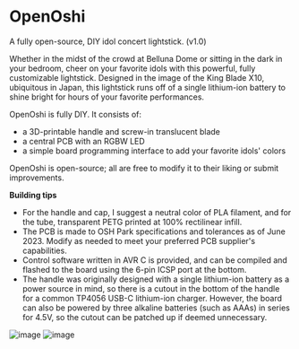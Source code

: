 # OpenOshi
A fully open-source, DIY idol concert lightstick. (v1.0)

Whether in the midst of the crowd at Belluna Dome or sitting in the dark in your bedroom, cheer on your favorite idols with this powerful, fully customizable lightstick. Designed in the image of the King Blade X10, ubiquitous in Japan, this lightstick runs off of a single lithium-ion battery to shine bright for hours of your favorite performances.

OpenOshi is fully DIY. It consists of:
- a 3D-printable handle and screw-in translucent blade
- a central PCB with an RGBW LED
- a simple board programming interface to add your favorite idols' colors

OpenOshi is open-source; all are free to modify it to their liking or submit improvements.

**Building tips**
- For the handle and cap, I suggest a neutral color of PLA filament, and for the tube, transparent PETG printed at 100% rectilinear infill.
- The PCB is made to OSH Park specifications and tolerances as of June 2023. Modify as needed to meet your preferred PCB supplier's capabilities.
- Control software written in AVR C is provided, and can be compiled and flashed to the board using the 6-pin ICSP port at the bottom.
- The handle was originally designed with a single lithium-ion battery as a power source in mind, so there is a cutout in the bottom of the handle for a common TP4056 USB-C lithium-ion charger. However, the board can also be powered by three alkaline batteries (such as AAAs) in series for 4.5V, so the cutout can be patched up if deemed unnecessary.

![image](https://github.com/seventhsu/open-oshi/assets/63973217/be688b74-c05e-496e-a8b8-6f73533c6004)
![image](https://github.com/seventhsu/open-oshi/assets/63973217/5dab5763-5ceb-48ac-a18f-744e79fa537c)
